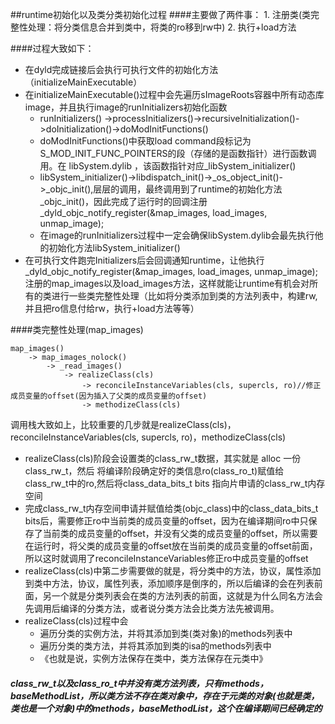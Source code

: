 ##runtime初始化以及类分类初始化过程
####主要做了两件事：
	1. 注册类(类完整性处理：将分类信息合并到类中，将类的ro移到rw中)
	2. 执行+load方法

####过程大致如下：
* 在dyld完成链接后会执行可执行文件的初始化方法（initializeMainExecutable）
* 在initializeMainExecutable()过程中会先遍历sImageRoots容器中所有动态库image，并且执行image的runInitializers初始化函数
	* runInitializers() ->processInitializers()->recursiveInitialization()->doInitialization()->doModInitFunctions()
	* doModInitFunctions()中获取load command段标记为S_MOD_INIT_FUNC_POINTERS的段（存储的是函数指针）进行函数调用。在	   libSystem.dylib ，该函数指针对应_libSystem_initializer()
	* libSystem_initializer()->libdispatch_init()->_os_object_init()->_objc_init(),层层的调用，最终调用到了runtime的初始化方法_objc_init()，因此完成了运行时的回调注册_dyld_objc_notify_register(&map_images, load_images, unmap_image);
	* 在image的runInitializers过程中一定会确保libSystem.dylib会最先执行他的初始化方法libSystem_initializer()
* 在可执行文件跑完Initializers后会回调通知runtime，让他执行_dyld_objc_notify_register(&map_images, load_images, unmap_image);注册的map_images以及load_images方法，这样就能让runtime有机会对所有的类进行一些类完整性处理（比如将分类添加到类的方法列表中，构建rw,并且把ro信息付给rw，执行+load方法等等）

####类完整性处理(map_images)
```
map_images()
	-> map_images_nolock()
		-> _read_images()
			-> realizeClass(cls)
				-> reconcileInstanceVariables(cls, supercls, ro)//修正成员变量的offset(因为插入了父类的成员变量的offset)
				-> methodizeClass(cls)
```
调用栈大致如上，比较重要的几步就是realizeClass(cls)，reconcileInstanceVariables(cls, supercls, ro)，methodizeClass(cls)

* realizeClass(cls)阶段会设置类的class_rw_t数据，其实就是 alloc 一份class_rw_t，然后 将编译阶段确定好的类信息ro(class_ro_t)赋值给class_rw_t中的ro,然后将class_data_bits_t bits 指向片申请的class_rw_t内存空间
* 完成class_rw_t内存空间申请并赋值给类(objc_class)中的class_data_bits_t bits后，需要修正ro中当前类的成员变量的offset，因为在编译期间ro中只保存了当前类的成员变量的offset，并没有父类的成员变量的offset，所以需要在运行时，将父类的成员变量的offset放在当前类的成员变量的offset前面，所以这时就调用了reconcileInstanceVariables修正ro中成员变量的offset
* realizeClass(cls)中第二步需要做的就是，将分类中的方法，协议，属性添加到类中方法，协议，属性列表，添加顺序是倒序的，所以后编译的会在列表前面，另一个就是分类列表会在类的方法列表的前面，这就是为什么同名方法会先调用后编译的分类方法，或者说分类方法会比类方法先被调用。
* realizeClass(cls)过程中会
	* 遍历分类的实例方法，并将其添加到类(类对象)的methods列表中
	* 遍历分类的类方法，并将其添加到类的isa的methods列表中
	* 《也就是说，实例方法保存在类中，类方法保存在元类中》

##### class_rw_t以及class_ro_t中并没有类方法列表，只有methods，baseMethodList，所以类方法不存在类对象中，存在于元类的对象(也就是类，类也是一个对象)中的methods，baseMethodList，这个在编译期间已经确定的
